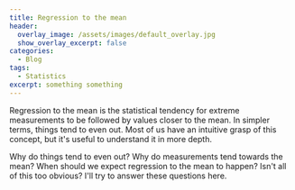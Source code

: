 ```yaml
---
title: Regression to the mean
header:
  overlay_image: /assets/images/default_overlay.jpg
  show_overlay_excerpt: false
categories:
  - Blog
tags:
  - Statistics
excerpt: something something
---
```

Regression to the mean is the statistical tendency for extreme measurements to be followed by values closer to the mean. In simpler terms, things tend to even out. Most of us have an intuitive grasp of this concept, but it's useful to understand it in more depth.

Why do things tend to even out? Why do measurements tend towards the mean? When should we expect regression to the mean to happen? Isn't all of this too obvious? I'll try to answer these questions here.

